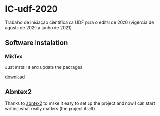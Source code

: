 # IC-udf-2020
 Trabalho de iniciação científica da UDF para o edital de 2020 (vigência de agosto de 2020 a junho de 2021).

 ## Software Instalation
 ### MikTex 
 Just install it and update the packages
 
[download](https://miktex.org/download)

 ## Abntex2
 Thanks to [abntex2](http://www.abntex.net.br/) to make it easy to set up the project and now I can start writing what really matters (the project itself)
